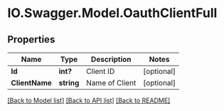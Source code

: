 # IO.Swagger.Model.OauthClientFull
## Properties

Name | Type | Description | Notes
------------ | ------------- | ------------- | -------------
**Id** | **int?** | Client ID | [optional] 
**ClientName** | **string** | Name of Client | [optional] 

[[Back to Model list]](../README.md#documentation-for-models) [[Back to API list]](../README.md#documentation-for-api-endpoints) [[Back to README]](../README.md)

